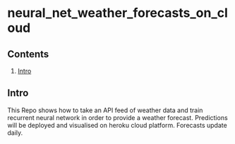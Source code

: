 # neural_net_weather_forecasts_on_cloud

## Contents

1. [Intro](#intro)

## Intro
This Repo shows how to take an API feed of weather data and train recurrent neural network in order to provide a weather forecast. Predictions will be deployed and visualised on heroku cloud platform. Forecasts update daily.
